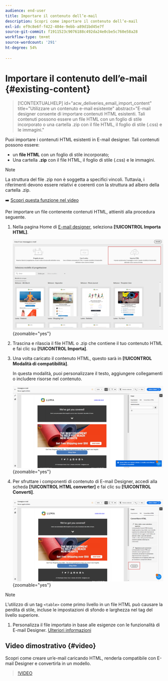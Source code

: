 ```yaml
---
audience: end-user
title: Importare il contenuto dell’e-mail
description: Scopri come importare il contenuto dell’e-mail
exl-id: ef9c8e6f-f422-404e-9ebb-a89d1bd45e7f
source-git-commit: f1911523c9076188c492da24e0cbe5c760e58a28
workflow-type: tm+mt
source-wordcount: '291'
ht-degree: 54%

---
```


# Importare il contenuto dell’e-mail {#existing-content}

>[!CONTEXTUALHELP]
>id="acw_deliveries_email_import_content"
>title="Utilizzare un contenuto e-mail esistente"
>abstract="E-mail designer consente di importare contenuti HTML esistenti. Tali contenuti possono essere un file HTML con un foglio di stile incorporato o una cartella .zip con il file HTML, il foglio di stile (.css) e le immagini."

Puoi importare i contenuti HTML esistenti in E-mail designer. Tali contenuti possono essere:

* un **file HTML** con un foglio di stile incorporato;
* Una cartella **.zip** con il file HTML, il foglio di stile (.css) e le immagini.

>[!NOTE]
>
>La struttura del file .zip non è soggetta a specifici vincoli. Tuttavia, i riferimenti devono essere relativi e coerenti con la struttura ad albero della cartella .zip.

➡️ [Scopri questa funzione nel video](#video)

Per importare un file contenente contenuti HTML, attieniti alla procedura seguente.

1. Nella pagina Home di [E-mail designer](get-started-email-designer.md), seleziona **[!UICONTROL Importa HTML]**.

   ![Schermata che mostra l&#39;opzione Importa HTML nella home page di E-mail Designer.](assets/html-import.png){zoomable="yes"}

1. Trascina e rilascia il file HTML o .zip che contiene il tuo contenuto HTML e fai clic su **[!UICONTROL Importa]**.

1. Una volta caricato il contenuto HTML, questo sarà in **[!UICONTROL Modalità di compatibilità]**.

   In questa modalità, puoi personalizzare il testo, aggiungere collegamenti o includere risorse nel contenuto.

   ![Schermata che mostra il contenuto HTML caricato in modalità di compatibilità.](assets/html-imported.png){zoomable="yes"}

1. Per sfruttare i componenti di contenuto di E-mail Designer, accedi alla scheda **[!UICONTROL HTML converter]** e fai clic su **[!UICONTROL Converti]**.

   ![Schermata che mostra la scheda del convertitore HTML e il pulsante Converti.](assets/html-imported-2.png){zoomable="yes"}

>[!NOTE]
>
>L’utilizzo di un tag `<table>` come primo livello in un file HTML può causare la perdita di stile, incluse le impostazioni di sfondo e larghezza nel tag del livello superiore.

1. Personalizza il file importato in base alle esigenze con le funzionalità di E-mail Designer. [Ulteriori informazioni](content-components.md)

## Video dimostrativo {#video}

Scopri come creare un’e-mail caricando HTML, renderla compatibile con E-mail Designer e convertirla in un modello.

>[!VIDEO](https://video.tv.adobe.com/v/3427633/?quality=12)